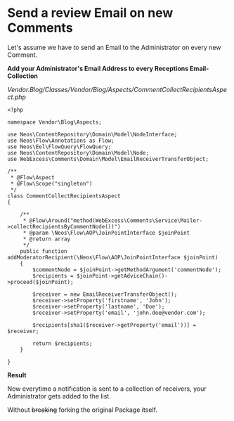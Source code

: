 # Send a review Email on new Comments

Let's assume we have to send an Email to the Administrator on every new Comment.

**Add your Administrator's Email Address to every Receptions Email-Collection**

_Vendor.Blog/Classes/Vendor/Blog/Aspects/CommentCollectRecipientsAspect.php_

	<?php
	
	namespace Vendor\Blog\Aspects;
	
	use Neos\ContentRepository\Domain\Model\NodeInterface;
	use Neos\Flow\Annotations as Flow;
	use Neos\Eel\FlowQuery\FlowQuery;
	use Neos\ContentRepository\Domain\Model\Node;
	use WebExcess\Comments\Domain\Model\EmailReceiverTransferObject;
	
	/**
	 * @Flow\Aspect
	 * @Flow\Scope("singleton")
	 */
	class CommentCollectRecipientsAspect
	{
	
		/**
		 * @Flow\Around("method(WebExcess\Comments\Service\Mailer->collectRecipientsByCommentNode())")
		 * @param \Neos\Flow\AOP\JoinPointInterface $joinPoint
		 * @return array
		 */
		public function addModeratorRecipient(\Neos\Flow\AOP\JoinPointInterface $joinPoint)
		{
			$commentNode = $joinPoint->getMethodArgument('commentNode');
			$recipients = $joinPoint->getAdviceChain()->proceed($joinPoint);
	
			$receiver = new EmailReceiverTransferObject();
			$receiver->setProperty('firstname', 'John');
			$receiver->setProperty('lastname', 'Doe');
			$receiver->setProperty('email', 'john.doe@vendor.com');
	
			$recipients[sha1($receiver->getProperty('email'))] = $receiver;
	
			return $recipients;
		}
	
	}

**Result**

Now everytime a notification is sent to a collection of receivers, your Administrator gets added to the list.

Without ~~breaking~~ forking the original Package itself.
